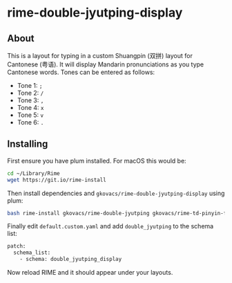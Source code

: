 # rime-double-jyutping-display

## About

This is a layout for typing in a custom Shuangpin (双拼) layout for Cantonese (粤语). It will display Mandarin pronunciations as you type Cantonese words. Tones can be entered as follows:

* Tone 1: `;`
* Tone 2: `/`
* Tone 3: `,`
* Tone 4: `x`
* Tone 5: `v`
* Tone 6: `.`


## Installing

First ensure you have plum installed. For macOS this would be:

```bash
cd ~/Library/Rime
wget https://git.io/rime-install
```

Then install dependencies and `gkovacs/rime-double-jyutping-display` using plum:

```bash
bash rime-install gkovacs/rime-double-jyutping gkovacs/rime-td-pinyin-flypy gkovacs/rime-double-jyutping-display
```

Finally edit `default.custom.yaml` and add `double_jyutping` to the schema list:

```bash
patch:
  schema_list:
    - schema: double_jyutping_display
```

Now reload RIME and it should appear under your layouts.
